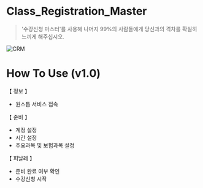 # Class_Registration_Master
> '수강신청 마스터'를 사용해 나머지 99%의 사람들에게 당신과의 격차를 확실히 느끼게 해주십시오.

![CRM](https://user-images.githubusercontent.com/64591335/187922920-5c3bd3ae-d53b-4188-bc06-90b0a1fd7ff4.png)

# How To Use (v1.0)
【 정보 】
- 원스톱 서비스 접속

【 준비 】
- 계정 설정
- 시간 설정
- 주요과목 및 보험과목 설정

【 피날레 】
- 준비 완료 여부 확인
- 수강신청 시작
